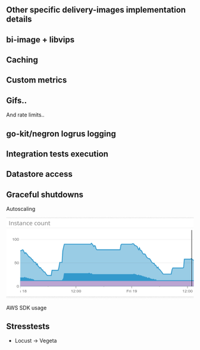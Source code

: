 #

## Other specific delivery-images implementation details


## bi-image + libvips

## Caching


## Custom metrics

## Gifs..

And rate limits..

## go-kit/negron logrus logging

## Integration tests execution

## Datastore access

## Graceful shutdowns
Autoscaling

![](autoscaling.png)

AWS SDK usage

## Stresstests

* Locust -> Vegeta
